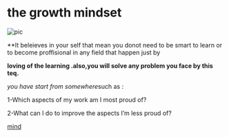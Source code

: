 # the growth mindset

![pic](https://www.bing.com/images/)



**It beleieves in your self that mean you donot need to be smart to learn or to become proffisional in any field that happen just by

**loving of the learning .also,you will solve any problem you face by this teq.**

*you have start from somewhere*such as :

1-Which aspects of my work am I most proud of?

2-What can I do to improve the aspects I’m less proud of?

[mind](https://www.atlassian.com/blog/inside-atlassian/growth-mindset)


